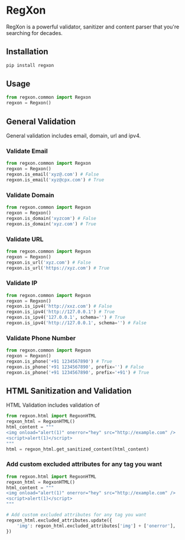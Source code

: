 # RegXon
RegXon is a powerful validator, sanitizer and content parser that you're searching for decades.

## Installation
```bash
pip install regxon
```

## Usage
```python
from regxon.common import Regxon
regxon = Regxon()
```
## General Validation
General validation includes email, domain, url and ipv4.

### Validate Email
```python
from regxon.common import Regxon
regxon = Regxon()
regxon.is_email('xyz@.com') # False
regxon.is_email('xyz@cpx.com') # True
```

### Validate Domain
```python
from regxon.common import Regxon
regxon = Regxon()
regxon.is_domain('xyzcom') # False
regxon.is_domain('xyz.com') # True
```

### Validate URL
```python
from regxon.common import Regxon
regxon = Regxon()
regxon.is_url('xyz.com') # False
regxon.is_url('https://xyz.com') # True
```

### Validate IP
```python
from regxon.common import Regxon
regxon = Regxon()
regxon.is_ipv4('http://xxz.com') # False
regxon.is_ipv4('http://127.0.0.1') # True
regxon.is_ipv4('127.0.0.1', schema='') # True
regxon.is_ipv4('http://127.0.0.1', schema='') # False
```

### Validate Phone Number
```python
from regxon.common import Regxon
regxon = Regxon()
regxon.is_phone('+91 1234567890') # True
regxon.is_phone('+91 1234567890', prefix='') # False
regxon.is_phone('+91 1234567890', prefix='+91') # True
```

## HTML Sanitization and Validation
HTML Validation includes validation of 

```python
from regxon.html import RegxonHTML
regxon_html = RegxonHTML()
html_content = """
<img onload="alert(1)" onerror="hey" src="http://example.com" />
<script>alert(1)</script>
"""
html = regxon_html.get_sanitized_content(html_content)
```

### Add custom excluded attributes for any tag you want
```python
from regxon.html import RegxonHTML
regxon_html = RegxonHTML()
html_content = """
<img onload="alert(1)" onerror="hey" src="http://example.com" />
<script>alert(1)</script>
"""

# Add custom excluded attributes for any tag you want
regxon_html.excluded_attributes.update({
    'img': regxon_html.excluded_attributes['img'] + ['onerror'],
})
```